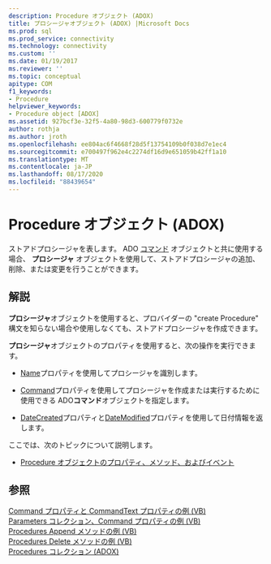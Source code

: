 ```yaml
---
description: Procedure オブジェクト (ADOX)
title: プロシージャオブジェクト (ADOX) |Microsoft Docs
ms.prod: sql
ms.prod_service: connectivity
ms.technology: connectivity
ms.custom: ''
ms.date: 01/19/2017
ms.reviewer: ''
ms.topic: conceptual
apitype: COM
f1_keywords:
- Procedure
helpviewer_keywords:
- Procedure object [ADOX]
ms.assetid: 927bcf3e-32f5-4a80-98d3-600779f0732e
author: rothja
ms.author: jroth
ms.openlocfilehash: ee804ac6f4668f28d5f13754109b0f038d7e1ec4
ms.sourcegitcommit: e700497f962e4c2274df16d9e651059b42ff1a10
ms.translationtype: MT
ms.contentlocale: ja-JP
ms.lasthandoff: 08/17/2020
ms.locfileid: "88439654"
---
```

# <a name="procedure-object-adox"></a>Procedure オブジェクト (ADOX)
ストアドプロシージャを表します。 ADO [コマンド](../../../ado/reference/ado-api/command-object-ado.md) オブジェクトと共に使用する場合、 **プロシージャ** オブジェクトを使用して、ストアドプロシージャの追加、削除、または変更を行うことができます。  
  
## <a name="remarks"></a>解説  
 **プロシージャ**オブジェクトを使用すると、プロバイダーの "create Procedure" 構文を知らない場合や使用しなくても、ストアドプロシージャを作成できます。  
  
 **プロシージャ**オブジェクトのプロパティを使用すると、次の操作を実行できます。  
  
-   [Name](../../../ado/reference/adox-api/name-property-adox.md)プロパティを使用してプロシージャを識別します。  
  
-   [Command](../../../ado/reference/adox-api/command-property-adox.md)プロパティを使用してプロシージャを作成または実行するために使用できる ADO**コマンド**オブジェクトを指定します。  
  
-   [DateCreated](../../../ado/reference/adox-api/datecreated-property-adox.md)プロパティと[DateModified](../../../ado/reference/adox-api/datemodified-property-adox.md)プロパティを使用して日付情報を返します。  
  
 ここでは、次のトピックについて説明します。  
  
-   [Procedure オブジェクトのプロパティ、メソッド、およびイベント](../../../ado/reference/adox-api/procedure-object-properties-methods-and-events.md)  
  
## <a name="see-also"></a>参照  
 [Command プロパティと CommandText プロパティの例 (VB)](../../../ado/reference/adox-api/command-and-commandtext-properties-example-vb.md)   
 [Parameters コレクション、Command プロパティの例 (VB)](../../../ado/reference/adox-api/parameters-collection-command-property-example-vb.md)   
 [Procedures Append メソッドの例 (VB)](../../../ado/reference/adox-api/procedures-append-method-example-vb.md)   
 [Procedures Delete メソッドの例 (VB)](../../../ado/reference/adox-api/procedures-delete-method-example-vb.md)   
 [Procedures コレクション (ADOX)](../../../ado/reference/adox-api/procedures-collection-adox.md)
